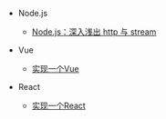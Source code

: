 <!-- docs/_sidebar.md -->

* Node.js

  * [Node.js：深入浅出 http 与 stream](node/http_and_stream)

* Vue

  * [实现一个Vue](vue/index)

* React

  * [实现一个React](react/index)